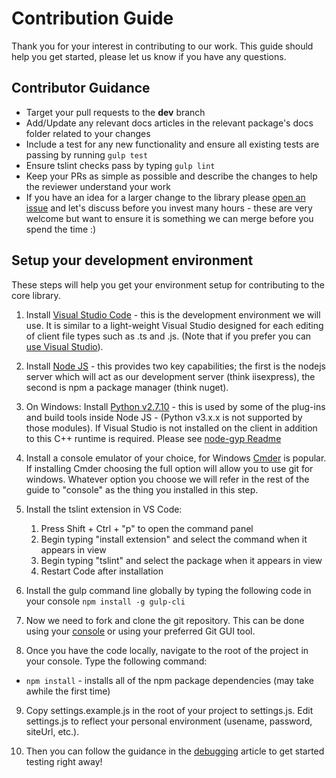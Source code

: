 # Contribution Guide

Thank you for your interest in contributing to our work. This guide should help you get started, please let us know if you have any questions.

## Contributor Guidance

* Target your pull requests to the **dev** branch
* Add/Update any relevant docs articles in the relevant package's docs folder related to your changes
* Include a test for any new functionality and ensure all existing tests are passing by running `gulp test`
* Ensure tslint checks pass by typing `gulp lint`
* Keep your PRs as simple as possible and describe the changes to help the reviewer understand your work
* If you have an idea for a larger change to the library please [open an issue](https://github.com/pnp/pnpjs/issues) and let's discuss before you invest many hours - these are very welcome but want to ensure it is something we can merge before you spend the time :)

## Setup your development environment

These steps will help you get your environment setup for contributing to the core library.

1. Install [Visual Studio Code](https://code.visualstudio.com/) - this is the development environment we will use. It is similar to a light-weight Visual Studio designed for each editing of client file types such as .ts and .js. (Note that if you prefer you can [use Visual Studio](Use-In-Visual-Studio)).

2. Install [Node JS](https://nodejs.org/en/download/) - this provides two key capabilities; the first is the nodejs server which will act as our development server (think iisexpress), the second is npm a package manager (think nuget).

3. On Windows: Install [Python v2.7.10](https://www.python.org/downloads/release/python-2710/) - this is used by some of the plug-ins and build tools inside Node JS - (Python v3.x.x is not supported by those modules). If Visual Studio is not installed on the client in addition to this C++ runtime is required. Please see [node-gyp Readme](https://github.com/nodejs/node-gyp/blob/master/README.md)

4. Install a console emulator of your choice, for Windows [Cmder](http://cmder.net/) is popular. If installing Cmder choosing the full option will allow you to use git for windows. Whatever option you choose we will refer in the rest of the guide to "console" as the thing you installed in this step.

5. Install the tslint extension in VS Code:
	1. Press Shift + Ctrl + "p" to open the command panel
	2. Begin typing "install extension" and select the command when it appears in view
	3. Begin typing "tslint" and select the package when it appears in view
	4. Restart Code after installation

6. Install the gulp command line globally by typing the following code in your console `npm install -g gulp-cli`

7. Now we need to fork and clone the git repository. This can be done using your [console](https://help.github.com/articles/fork-a-repo/) or using your preferred Git GUI tool.

8. Once you have the code locally, navigate to the root of the project in your console. Type the following command:
  - `npm install` - installs all of the npm package dependencies (may take awhile the first time)

9. Copy settings.example.js in the root of your project to settings.js. Edit settings.js to reflect your personal environment (usename, password, siteUrl, etc.).

10. Then you can follow the guidance in the [debugging](debugging.md) article to get started testing right away!

